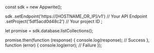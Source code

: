 const sdk = new Appwrite();

sdk
    .setEndpoint('https://[HOSTNAME_OR_IP]/v1') // Your API Endpoint
    .setProject('5df5acd0d48c2') // Your project ID
;

let promise = sdk.database.listCollections();

promise.then(function (response) {
    console.log(response); // Success
}, function (error) {
    console.log(error); // Failure
});